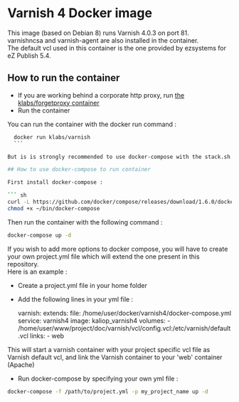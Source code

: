 Varnish 4 Docker image
=====================

This image (based on Debian 8) runs Varnish 4.0.3 on port 81.  
varnishncsa and varnish-agent are also installed in the container.  
The default vcl used in this container is the one provided by ezsystems for eZ Publish 5.4.


How to run the container
--------------------------------

* If you are working behind a corporate http proxy, run [the klabs/forgetproxy container](https://registry.hub.docker.com/u/klabs/forgetproxy/)
* Run the container

You can run the container with the docker run command :


  ``` sh
    docker run klabs/varnish
    ```

 But is is strongly recommended to use docker-compose with the stack.sh script provided in [ezdocker-stack](https://github.com/kaliop/ezdocker-stack/) repository.

## How to use docker-compose to run container

First install docker-compose : 

``` sh
curl -L https://github.com/docker/compose/releases/download/1.6.0/docker-compose-`uname -s`-`uname -m` > ~/bin/docker-compose
chmod +x ~/bin/docker-compose
``` 

Then run the container with the following command : 

``` sh
docker-compose up -d
``` 

If you wish to add more options to docker compose, you will have to create your own project.yml file which will extend the one present in this repository.  
Here is an example : 

* Create a project.yml file in your home folder

* Add the following lines in your yml file :


    varnish:
      extends:
        file: /home/user/docker/varnish4/docker-compose.yml
        service: varnish4
      image: kaliop_varnish4
      volumes:
       - /home/user/www/project/doc/varnish/vcl/config.vcl:/etc/varnish/default.vcl
      links:
       - web


This will start a varnish container with your project specific vcl file as Varnish default vcl, and link the Varnish container to your 'web' container (Apache)

* Run docker-compose by specifying your own yml file : 

``` sh
docker-compose -f /path/to/project.yml -p my_project_name up -d
``` 